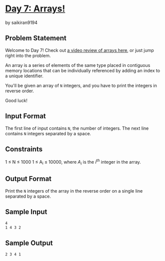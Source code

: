 # [Day 7: Arrays!]
by saikiran9194

## Problem Statement

Welcome to Day 7! Check out [a video review of arrays here], or just jump
right into the problem.

An array is a series of elements of the same type placed in contiguous memory
locations that can be individually referenced by adding an index to a unique
identifier.

You'll be given an array of `N` integers, and you have to print the integers
in reverse order.

Good luck!

## Input Format

The first line of input contains `N`, the number of integers. The next line
contains `N` integers separated by a space.

## Constraints

1 ≤ N ≤ 1000
1 ≤ A<sub>i</sub> ≤ 10000, where *A<sub>i</sub>* is the *i<sup>th</sup>*
integer in the array.

## Output Format

Print the `N` integers of the array in the reverse order on a single line
separated by a space.

## Sample Input

```
4
1 4 3 2
```

## Sample Output

```
2 3 4 1
```

[Day 7: Arrays!]:https://www.hackerrank.com/contests/30-days-of-code/challenges/day-7-arrays
[a video review of arrays here]:https://youtu.be/TY58y58GPdY
